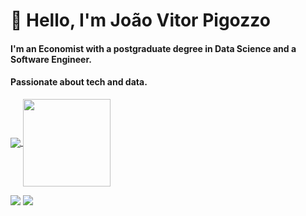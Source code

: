 # 👋 Hello, I'm João Vitor Pigozzo

#### I'm an Economist with a postgraduate degree in Data Science and a Software Engineer.
#### Passionate about tech and data.

<p align="left">
  <a href="https://github.com/anuraghazra/github-readme-stats">
    <img
      align="center"
      src="https://github-readme-stats.vercel.app/api/top-langs/?username=jvpigozzo&layout=compact"
    />
  </a>
  <a href="https://github.com/anuraghazra/github-readme-stats">
    <img
      align="center"
      height="140"
      src="https://github-readme-stats.vercel.app/api?username=jvpigozzo&count_private=true&show_icons=true&custom_title=Github%20Status&hide=issues"
    />
  </a>
</p>

<div>
<a href="https://www.linkedin.com/in/joao-pigozzo/" target="_blank"><img src="https://img.shields.io/badge/-LinkedIn-%230077B5?style=for-the-badge&logo=linkedin&logoColor=white" target="_blank"></a>
<a href = "mailto:jvpigozzo@gmail.com"><img src="https://img.shields.io/badge/-Gmail-%23333?style=for-the-badge&logo=gmail&logoColor=white" target="_blank"></a>
